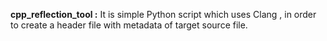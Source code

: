 **cpp_reflection_tool :** It is  simple Python script which uses Clang , in order to create a header file
with metadata of target source file.
